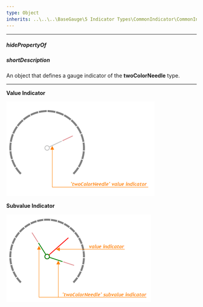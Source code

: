 ```yaml
---
type: Object
inherits: ..\..\..\BaseGauge\5 Indicator Types\CommonIndicator\CommonIndicator.md
---
```

---
##### hidePropertyOf

##### shortDescription
An object that defines a gauge indicator of the **twoColorNeedle** type.

---
**Value Indicator**

![TwoColorNeedle Gauge Value Indicator DevExtreme](/images/ChartJS/TwoColorNeedleValueIndicator.png)

**Subvalue Indicator**

![TwoColorNeedle Gauge Subvalue Indicator DevExtreme](/images/ChartJS/TwoColorNeedleSubvalueIndicator.png)